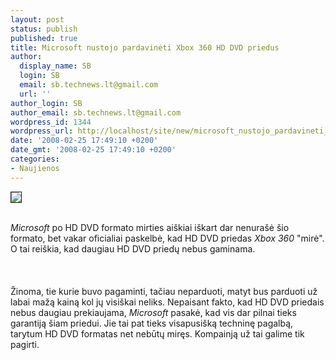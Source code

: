 ```yaml
---
layout: post
status: publish
published: true
title: Microsoft nustojo pardavinėti Xbox 360 HD DVD priedus
author:
  display_name: SB
  login: SB
  email: sb.technews.lt@gmail.com
  url: ''
author_login: SB
author_email: sb.technews.lt@gmail.com
wordpress_id: 1344
wordpress_url: http://localhost/site/new/microsoft_nustojo_pardavineti_xbox_360_hd_dvd_priedus/
date: '2008-02-25 17:49:10 +0200'
date_gmt: '2008-02-25 17:49:10 +0200'
categories:
- Naujienos
---
```

<div class="imgright"><img src="http://tbn0.google.com/images?q=tbn:yV5GVtW8V70MCM:http://assets.xbox.com/en-us/support/_images/SapphireFrontBack_sm.jpg" border="1"></div>
<p><br><i>Microsoft</i> po HD DVD formato mirties aiškiai iškart dar nenurašė šio formato, bet vakar oficialiai paskelbė, kad HD DVD priedas <i>Xbox 360</i> &quot;mirė&quot;. O tai reiškia, kad daugiau HD DVD priedų nebus gaminama.<br />
<br><br />
<br>Žinoma, tie kurie buvo pagaminti, tačiau neparduoti, matyt bus parduoti už labai mažą kainą kol jų visiškai neliks. Nepaisant fakto, kad HD DVD priedais nebus daugiau prekiaujama, <i>Microsoft</i> pasakė, kad vis dar pilnai tieks garantiją šiam priedui. Jie tai pat tieks visapusišką techninę pagalbą, tarytum HD DVD formatas net nebūtų miręs. Kompainją už tai galime tik pagirti.<br />
<br></p>
